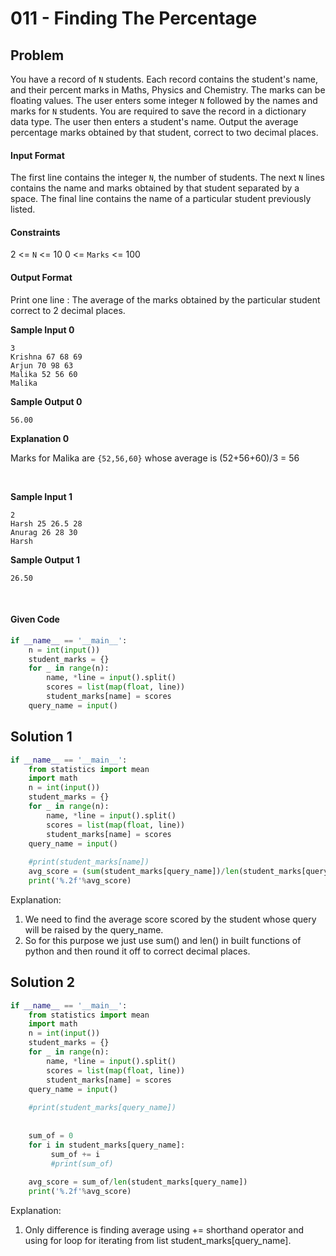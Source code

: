 # 011 - Finding The Percentage
## Problem

You have a record of `N` students. Each record contains the student's name, and their percent marks in Maths, Physics and Chemistry. The marks can be floating values. The user enters some integer `N` followed by the names and marks for `N` students. You are required to save the record in a dictionary data type. The user then enters a student's name. Output the average percentage marks obtained by that student, correct to two decimal places.

#### Input Format

The first line contains the integer `N`, the number of students. The next `N` lines contains the name and marks obtained by that student separated by a space. The final line contains the name of a particular student previously listed.



#### Constraints

2 <= `N` <= 10
0 <= `Marks` <= 100



#### Output Format

Print one line : The average of the marks obtained by the particular student correct to 2 decimal places.

**Sample Input 0**

```
3
Krishna 67 68 69
Arjun 70 98 63
Malika 52 56 60
Malika
```

**Sample Output 0**

```
56.00
```

**Explanation 0**

Marks for Malika are `{52,56,60}` whose average is (52+56+60)/3 = 56

<br>


**Sample Input 1**

```
2
Harsh 25 26.5 28
Anurag 26 28 30
Harsh
```

**Sample Output 1**

```
26.50
```

<br>


#### Given Code

```python
if __name__ == '__main__':
    n = int(input())
    student_marks = {}
    for _ in range(n):
        name, *line = input().split()
        scores = list(map(float, line))
        student_marks[name] = scores
    query_name = input()
```

## Solution 1

```python
if __name__ == '__main__':
    from statistics import mean 
    import math
    n = int(input())
    student_marks = {}
    for _ in range(n):
        name, *line = input().split()
        scores = list(map(float, line))
        student_marks[name] = scores
    query_name = input()
    
    #print(student_marks[name])
    avg_score = (sum(student_marks[query_name])/len(student_marks[query_name]))
    print('%.2f'%avg_score)
```
Explanation:
1) We need to find the average score scored by the student whose query will be raised by the query_name.
2) So for this purpose we just use sum() and len() in built functions of python and then round it off to correct decimal places.



## Solution 2

```python
if __name__ == '__main__':
    from statistics import mean 
    import math
    n = int(input())
    student_marks = {}
    for _ in range(n):
        name, *line = input().split()
        scores = list(map(float, line))
        student_marks[name] = scores
    query_name = input()
    
    #print(student_marks[query_name])
    
    
    sum_of = 0
    for i in student_marks[query_name]:
         sum_of += i
         #print(sum_of)
         
    avg_score = sum_of/len(student_marks[query_name]) 
    print('%.2f'%avg_score)


```
Explanation:
1) Only difference is finding average using += shorthand operator and using for loop for iterating from list student_marks[query_name].